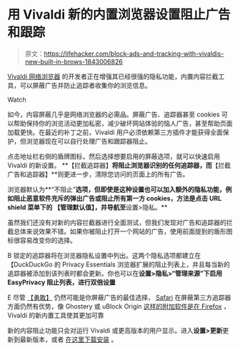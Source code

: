 # 用 Vivaldi 新的内置浏览器设置阻止广告和跟踪

> 原文：<https://lifehacker.com/block-ads-and-tracking-with-vivaldis-new-built-in-brows-1843006826>

[Vivaldi 网络浏览器](https://vivaldi.com/) 的开发者正在增强其已经很强的隐私功能，内置内容拦截工具，可以屏蔽广告并防止追踪者收集你的浏览信息。

Watch

如今，内容屏蔽几乎是网络浏览器的必需品。屏蔽广告、追踪器甚至 cookies 可以帮助保持你的浏览活动更加私密，减少破坏网站体验的恼人广告，甚至帮助页面加载更快。在最近的补丁之前，Vivaldi 用户必须依赖第三方插件才能获得全面保护，但浏览器现在可以自行处理广告和跟踪器阻止。

点击地址栏右侧的盾牌图标，然后选择想要启用的屏蔽选项，就可以快速启用 Vivaldi 的新设置。 **【拦截追踪器】**将阻止浏览器识别的任何追踪器，而**【拦截广告和追踪器】**则更进一步，清除您访问的页面上的所有广告。

浏览器默认为**“不阻止”**选项，但即使是这种设置也可以加入额外的隐私功能，例如阻止恶意软件充斥的弹出广告或阻止所有第一方 cookies，方法是点击 URL shield 菜单下的 **【管理默认值】**，并导航至**设置>隐私。**

虽然我们还没有对新的内容拦截器进行全面测试，但我们发现对广告和追踪器的拦截总体来说效果不错。如果你被阻止打开一个网站的广告，使用前面提到的盾形图标很容易改变你的选择。

B 锁定的追踪器将在浏览器隐私设置中列出。这两个隐私选项都建立在【DuckDuckGo 的 Privacy Essentials 浏览器扩展的阻止列表上，并且每当新的追踪器被添加到该列表时都会更新。你也可以在**设置>隐私>“管理来源”下启用 EasyPrivacy 阻止列表，进行双倍设置**

E 尽管 [【勇敢】](https://lifehacker.com/get-paid-to-watch-ads-in-the-brave-web-browser-1834332279) 仍然可能是你屏蔽广告的最佳选择， [Safari](https://lifehacker.com/safari-is-now-the-best-browser-for-blocking-third-party-1842489581) 在屏蔽第三方追踪器方面仍然有优势，像 Ghostery 或 uBlock Origin [这样的附加软件是在 Firefox](https://lifehacker.com/how-to-make-ublock-origin-even-better-at-ad-blocking-in-1839964889) ， Vivaldi 的新内置工具使其更加可靠

新的内容阻止功能只会对运行 Vivaldi 或更高版本的用户显示。进入**设置>更新**更新到最新版本，或者 [在这里下载安装](https://vivaldi.com/download/) 。